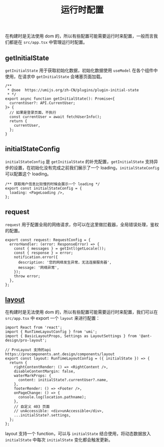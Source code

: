 ﻿---
title: 运行时配置
order: 3
nav:
  title: 配置
  path: /config
  order: 2
---

在构建时是无法使用 dom 的，所以有些配置可能需要运行时来配置，一般而言我们都是在 `src/app.tsx` 中管理运行时配置。

## getInitialState

`getInitialState` 用于获取初始化数据，初始化数据使用 `useModel` 在各个组件中使用，在请求中 `getInitialState` 会堵塞页面加载。

```tsx | pure
/**
 * @see  https://umijs.org/zh-CN/plugins/plugin-initial-state
 * */
export async function getInitialState(): Promise<{
  currentUser?: API.CurrentUser;
}> {
  // 如果是登录页面，不执行
  const currentUser = await fetchUserInfo();
  return {
    currentUser,
  };
}
```

## initialStateConfig

`initialStateConfig` 是 `getInitialState` 的补充配置，`getInitialState` 支持异步的设置，在初始化没有完成之前我们展示了一个 loading，`initialStateConfig` 可以配置这个 loading。

```tsx | pure
/** 获取用户信息比较慢的时候会展示一个 loading */
export const initialStateConfig = {
  loading: <PageLoading />,
};
```

## request

`request` 用于配置全局的网络请求，你可以在这里做拦截器，全局错误处理，鉴权的配置。

```tsx | pure
export const request: RequestConfig = {
  errorHandler: (error: ResponseError) => {
    const { messages } = getIntl(getLocale());
    const { response } = error;
    notification.error({
      description: '您的网络发生异常，无法连接服务器',
      message: '网络异常',
    });
    throw error;
  },
};
```

## [layout](https://procomponents.ant.design/components/layout)

在构建时是无法使用 dom 的，所以有些配置可能需要运行时来配置，我们可以在`src/app.tsx` 中 export 一个 `layout` 来进行配置：

```tsx | pure
import React from 'react';
import { RunTimeLayoutConfig } from 'umi';
import { BasicLayoutProps, Settings as LayoutSettings } from '@ant-design/pro-layout';

// ProLayout 支持的api https://procomponents.ant.design/components/layout
export const layout: RunTimeLayoutConfig = ({ initialState }) => {
  return {
    rightContentRender: () => <RightContent />,
    disableContentMargin: false,
    waterMarkProps: {
      content: initialState?.currentUser?.name,
    },
    footerRender: () => <Footer />,
    onPageChange: () => {
      console.log(location.pathname);
    },
    // 自定义 403 页面
    // unAccessible: <div>unAccessible</div>,
    ...initialState?.settings,
  };
};
```

layout 支持一个 function，可以与 `initialState` 结合使用，将动态数据放入 `initialState` 中每次 `initialState` 变化都会触发更新。
